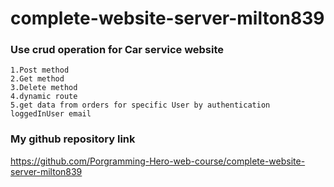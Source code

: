# complete-website-server-milton839

### Use crud operation for Car service website
    1.Post method
    2.Get method
    3.Delete method
    4.dynamic route
    5.get data from orders for specific User by authentication loggedInUser email

### My github repository link
https://github.com/Porgramming-Hero-web-course/complete-website-server-milton839
